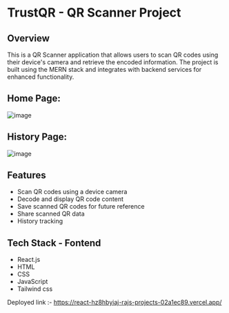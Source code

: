 # TrustQR - QR Scanner Project

## Overview
This is a QR Scanner application that allows users to scan QR codes using their device's camera and retrieve the encoded information. The project is built using the MERN stack and integrates with backend services for enhanced functionality.

## Home Page:

![image](https://github.com/user-attachments/assets/41854c2a-ba1e-4381-b13d-139424b2982b)

## History Page:

![image](https://github.com/user-attachments/assets/ccccf2f5-c8c2-4572-8247-e39ee43205fe)


## Features
- Scan QR codes using a device camera
- Decode and display QR code content
- Save scanned QR codes for future reference
- Share scanned QR data
- History tracking

## Tech Stack - Fontend
- React.js
- HTML
- CSS
- JavaScript
- Tailwind css

Deployed link :- https://react-hz8hbyiaj-rajs-projects-02a1ec89.vercel.app/








